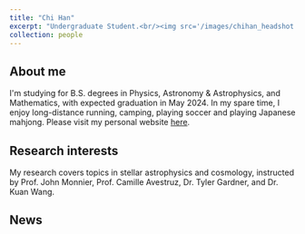 ```yaml
---
title: "Chi Han"
excerpt: "Undergraduate Student.<br/><img src='/images/chihan_headshot.jpg' width='275'>"
collection: people
---
```


## About me
I'm studying for B.S. degrees in Physics, Astronomy & Astrophysics, and Mathematics, with expected graduation in May 2024. In my spare time, I enjoy long-distance running, camping, playing soccer and playing Japanese mahjong.  Please visit my personal website [here](https://suzutsuki-ch.github.io/).

## Research interests
My research covers topics in stellar astrophysics and cosmology, instructed by Prof. John Monnier, Prof. Camille Avestruz, Dr. Tyler Gardner, and Dr. Kuan Wang.

## News

